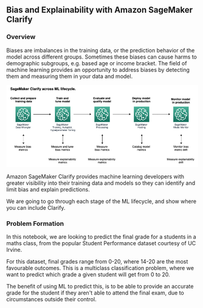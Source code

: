 ## Bias and Explainability with Amazon SageMaker Clarify
### Overview
Biases are imbalances in the training data, or the prediction behavior of the model across different groups. Sometimes these biases can cause harms to demographic subgroups, e.g. based age or income bracket. The field of machine learning provides an opportunity to address biases by detecting them and measuring them in your data and model.

![ Bias and Explainability with SageMaker Clarify ](clarify_explainability_arch.png)

Amazon SageMaker Clarify provides machine learning developers with greater visibility into their training data and models so they can identify and limit bias and explain predictions.

We are going to go through each stage of the ML lifecycle, and show where you can include Clarify.

### Problem Formation
In this notebook, we are looking to predict the final grade for a students in a maths class, from the popular Student Performance dataset courtesy of UC Irvine.

For this dataset, final grades range from 0-20, where 14-20 are the most favourable outcomes. This is a multiclass classification problem, where we want to predict which grade a given student will get from 0 to 20.

The benefit of using ML to predict this, is to be able to provide an accurate grade for the student if they aren't able to attend the final exam, due to circumstances outside their control.


